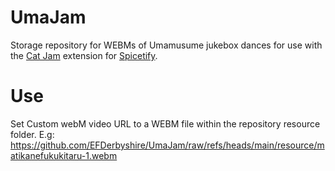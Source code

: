 # UmaJam

Storage repository for WEBMs of Umamusume jukebox dances for use with the [Cat Jam](https://github.com/BlafKing/spicetify-cat-jam-synced/tree/main) extension for [Spicetify](https://spicetify.app/).

# Use

Set Custom webM video URL to a WEBM file within the repository resource folder. E.g:
https://github.com/EFDerbyshire/UmaJam/raw/refs/heads/main/resource/matikanefukukitaru-1.webm
